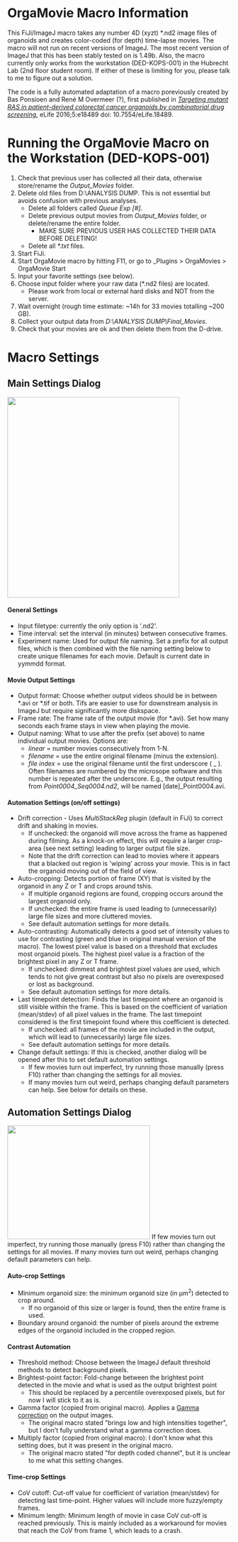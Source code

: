 # OrgaMovie Macro Information

This FiJi/ImageJ macro takes any number 4D (xyzt) \*.nd2 image files of organoids and creates color-coded (for depth) time-lapse movies.
The macro will not run on recent versions of ImageJ. The most recent version of ImageJ that this has been stably tested on is 1.49b. Also, the macro currently only works from the workstation (DED-KOPS-001) in the Hubrecht Lab (2nd floor student room). If either of these is limiting for you, please talk to me to figure out a solution.

The code is a fully automated adaptation of a macro poreviously created by Bas Ponsioen and  René M Overmeer (?), first published in _[Targeting mutant RAS in patient-derived colorectal cancer organoids by combinatorial drug screening](https://elifesciences.org/articles/18489)_, eLife 2016;5:e18489 doi: 10.7554/eLife.18489.

# Running the OrgaMovie Macro on the Workstation (DED-KOPS-001)

1) Check that previous user has collected all their data, otherwise store/rename the _Output_Movies_ folder.
2) Delete old files from D:\ANALYSIS DUMP. This is not essential but avoids confusion with previous analyses.
    - Delete all folders called _Queue Exp \[\#\]_.
    - Delete previous output movies from _Output_Movies_ folder, or delete/rename the entire folder.
      - MAKE SURE PREVIOUS USER HAS COLLECTED THEIR DATA BEFORE DELETING!
    - Delete all _\*.txt_ files.
3) Start FiJi.
4) Start OrgaMovie macro by hitting F11, or go to _Plugins > OrgaMovies > OrgaMovie Start
5) Input your favorite settings (see below).
6) Choose input folder where your raw data (\*.nd2 files) are located.
    - Please work from local or external hard disks and NOT from the server. 
8) Wait overnight (rough time estimate: ~14h for 33 movies totalling ~200 GB).
9) Collect your output data from _D:\ANALYSIS DUMP\Final_Movies_.
10) Check that your movies are ok and then delete them from the D-drive.


# Macro Settings

## Main Settings Dialog
<img src="https://user-images.githubusercontent.com/14219087/114033156-4a4fa680-987d-11eb-9d75-38829f41b059.PNG" width="388" height="452">

#### General Settings
- Input filetype: currently the only option is '.nd2'.
- Time interval: set the interval (in minutes) between consecutive frames.
- Experiment name: Used for output file naming. Set a prefix for all output files, which is then combined with the file naming setting below to create unique filenames for each movie. Default is current date in yymmdd format.
#### Movie Output Settings
- Output format: Choose whether output videos should be in between \*.avi or \*.tif or both. Tifs are easier to use for downstream analysis in ImageJ but require significantly more diskspace.
- Frame rate: The frame rate of the output movie (for \*.avi). Set how many seconds each frame stays in view when playing the movie.
- Output naming: What to use after the prefix (set above) to name individual output movies. Options are:
  - _linear_ = number movies consecutively from 1-N.
  - _filename_ = use the entire original filename (minus the extension).
  - _file index_ = use the original filename until the first underscore ( \_ ). Often filenames are numbered by the microsope software and this number is repeated after the underscore. E.g., the output resulting from _Point0004_Seq0004.nd2_, will be named \[date\]\_Point0004.avi.
#### Automation Settings (on/off settings)
- Drift correction - Uses _MultiStackReg_ plugin (default in FiJi) to correct drift and shaking in movies.
    - If unchecked: the organoid will move across the frame as happened during filming. As a knock-on effect, this will require a larger crop-area (see next setting) leading to larger output file size.
    - Note that the drift correction can lead to movies where it appears that a blacked out region is 'wiping' across your movie. This is in fact the organoid moving out of the field of view.
- Auto-cropping: Detects portion of frame (XY) that is visited by the organoid in any Z or T and crops around tshis.
    - If multiple organoid regions are found, cropping occurs around the largest organoid only. 
    - If unchecked: the entire frame is used leading to (unnecessarily) large file sizes and more cluttered movies. 
    - See default automation settings for more details.
- Auto-contrasting: Automatically detects a good set of intensity values to use for contrasting (green and blue in original manual version of the macro). The lowest pixel value is based on a threshold that excludes most organoid pixels. The highest pixel value is a fraction of the brightest pixel in any Z or T frame.  
    - If unchecked: dimmest and brightest pixel values are used, which tends to not give great contrast but also no pixels are overexposed or lost as background.
    - See default automation settings for more details.
- Last timepoint detection: Finds the last timepoint where an organoid is still visible within the frame. This is based on the coefficient of variation (mean/stdev) of all pixel values in the frame. The last timepoint considered is the first timepoint found where this coefficient is detected. 
    - If unchecked: all frames of the movie are included in the output, which will lead to (unnecessarily) large file sizes.
    - See default automation settings for more details.
- Change default settings: If this is checked, another dialog will be opened after this to set default automation settings.
    - If few movies turn out imperfect, try running those manually (press F10) rather than changing the settings for all movies.
    - If many movies turn out weird, perhaps changing default parameters can help. See below for details on these.

## Automation Settings Dialog
<img src="https://user-images.githubusercontent.com/14219087/114039595-2b541300-9883-11eb-8b56-d8218963c0ae.png" width="322" height="256">
If few movies turn out imperfect, try running those manually (press F10) rather than changing the settings for all movies. If many movies turn out weird, perhaps changing default parameters can help.

#### Auto-crop Settings
- Minimum organoid size: the minimum organoid size (in μm<sup>2</sup>) detected to crop around.
    - If no organoid of this size or larger is found, then the entire frame is used.
- Boundary around organoid: the number of pixels around the extreme edges of the organoid included in the cropped region.
#### Contrast Automation
- Threshold method: Choose between the ImageJ default threshold methods to detect background pixels.
- Brightest-point factor: Fold-change between the brightest point detected in the movie and what is used as the output brightest point
    - This should be replaced by a percentile overexposed pixels, but for now I will stick to it as is.
- Gamma factor (copied from original macro). Applies a [Gamma correction](https://en.wikipedia.org/wiki/Gamma_correction) on the output images. 
    - The original macro stated "brings low and high intensities together", but I don't fully understand what a gamma correction does.
- Multiply factor (copied from original macro): I don't know what this setting does, but it was present in the original macro.
    - The original macro stated "for depth coded channel", but it is unclear to me what this setting changes.
#### Time-crop Settings
- CoV cutoff: Cut-off value for coefficient of variation (mean/stdev) for detecting last time-point. Higher values will include more fuzzy/empty frames.
- Minimum length: Minimum length of movie in case CoV cut-off is reached previously. This is mainly included as a workaround for movies that reach the CoV from frame 1, which leads to a crash.
